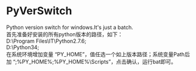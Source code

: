 # PyVerSwitch
Python version switch for windows.It's just a batch.  
首先准备好安装的所有python版本的路径，如下：  
D:\Program Files\IT\Python2.7.6;  
D:\Python34;  
在系统环境增加变量 “PY_HOME”，值任选一个如上版本路径；系统变量Path后加 “;%PY_HOME%;%PY_HOME%\Scripts”，点击确认，运行bat即可。
